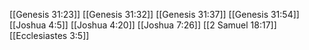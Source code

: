[[Genesis 31:23]]
[[Genesis 31:32]]
[[Genesis 31:37]]
[[Genesis 31:54]]
[[Joshua 4:5]]
[[Joshua 4:20]]
[[Joshua 7:26]]
[[2 Samuel 18:17]]
[[Ecclesiastes 3:5]]
